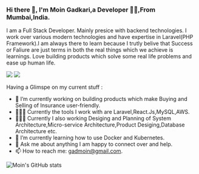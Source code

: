 ### Hi there 👋, I'm Moin Gadkari,a Developer 👨‍💻,From Mumbai,India. 

I am a Full Stack Developer. Mainly presice with backend technologies. I work over various modern technologies and have expertise in Laravel(PHP Framework).I am always there to learn because I trutly belive that Success or Faliure are just terms in both the real things which we achieve is learnings. Love building products which solve some real life problems and ease up human life.

<a href="https://github.com/moingeek"><img src="https://img.shields.io/badge/GitHub-100000?style=for-the-badge&logo=github&logoColor=white" /></a>
<a href="https://www.linkedin.com/in/moin-gadkari"><img src="https://img.shields.io/badge/LinkedIn-0077B5?style=for-the-badge&logo=linkedin&logoColor=white" /></a>

Having a Glimspe on my current stuff :

- 🔭 I’m currently working on building products which make Buying and Selling of Insurance user-friendly.
-  👨🏻‍🔧 Currently the tools I work with are Laravel,React.Js,MySQL,AWS.
-  🧑🏻‍💻 Currently I also working Desiging and Planning of System Architecture,Micro-service Architecture,Product Desiging,Database Architecture etc. 
- 🌱 I’m currently learning how to use Docker and Kubernetes.
- 💬 Ask me about anything I am happy to connect over and help.
- 📫 How to reach me: gadmoin@gmail.com.

![Moin's GitHub stats](https://github-readme-stats.vercel.app/api?username=moingeek&count_private=true&show_icons=true&theme=dark)

<!--
**moingeek/moingeek** is a ✨ _special_ ✨ repository because its `README.md` (this file) appears on your GitHub profile.
-->

